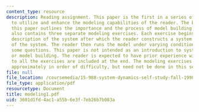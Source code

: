 ```yaml
---
content_type: resource
description: Reading assignment. This paper is the first in a series of papers designed
  to utilize and enhance the modeling capabilities of the reader. The beginning of
  this paper outlines the importance and the process of model building. This paper
  also contains three separate modeling exercises. Each exercise begins with a brief
  description of the system after which the reader constructs a system dynamics model
  of the system. The reader then runs the model under varying conditions and answers
  some questions. This paper is not intended as an introduction to system dynamics
  or model building. The reader is expected to have prior experience with both. Solutions
  to all the exercises are included at the end. The modeling exercises are presented
  approximately in order of difficulty, but need not be done in this sequence.
file: null
file_location: /coursemedia/15-988-system-dynamics-self-study-fall-1998-spring-1999/3601d1fd4ac1a55b6e3f7eb26b7b083a_modeling1.pdf
file_type: application/pdf
resourcetype: Document
title: modeling1.pdf
uid: 3601d1fd-4ac1-a55b-6e3f-7eb26b7b083a
---
```

